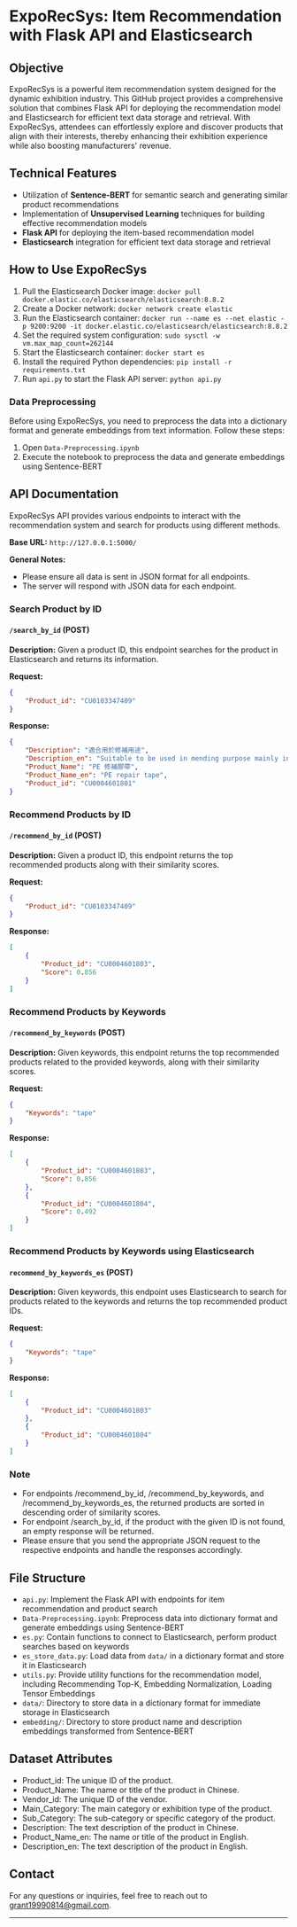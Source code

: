 # ExpoRecSys: Item Recommendation with Flask API and Elasticsearch

## Objective

ExpoRecSys is a powerful item recommendation system designed for the dynamic exhibition industry. This GitHub project provides a comprehensive solution that combines Flask API for deploying the recommendation model and Elasticsearch for efficient text data storage and retrieval. With ExpoRecSys, attendees can effortlessly explore and discover products that align with their interests, thereby enhancing their exhibition experience while also boosting manufacturers' revenue.

## Technical Features

- Utilization of **Sentence-BERT** for semantic search and generating similar product recommendations
- Implementation of **Unsupervised Learning** techniques for building effective recommendation models
- **Flask API** for deploying the item-based recommendation model
- **Elasticsearch** integration for efficient text data storage and retrieval

## How to Use ExpoRecSys

1. Pull the Elasticsearch Docker image: `docker pull docker.elastic.co/elasticsearch/elasticsearch:8.8.2`
2. Create a Docker network: `docker network create elastic`
3. Run the Elasticsearch container: `docker run --name es --net elastic -p 9200:9200 -it docker.elastic.co/elasticsearch/elasticsearch:8.8.2`
4. Set the required system configuration: `sudo sysctl -w vm.max_map_count=262144`
5. Start the Elasticsearch container: `docker start es`
6. Install the required Python dependencies: `pip install -r requirements.txt`
7. Run `api.py` to start the Flask API server: `python api.py`

### Data Preprocessing

Before using ExpoRecSys, you need to preprocess the data into a dictionary format and generate embeddings from text information. Follow these steps:

1. Open `Data-Preprocessing.ipynb`
2. Execute the notebook to preprocess the data and generate embeddings using Sentence-BERT

## API Documentation

ExpoRecSys API provides various endpoints to interact with the recommendation system and search for products using different methods.

**Base URL:** `http://127.0.0.1:5000/`

**General Notes:**
- Please ensure all data is sent in JSON format for all endpoints.
- The server will respond with JSON data for each endpoint.

### Search Product by ID
#### `/search_by_id` (POST)

**Description:**
Given a product ID, this endpoint searches for the product in Elasticsearch and returns its information.

**Request:**

```json
{
    "Product_id": "CU0103347409"
}
```
**Response:**

```json
{
    "Description": "適合用於修補用途",
    "Description_en": "Suitable to be used in mending purpose mainly in agricultural sector.",
    "Product_Name": "PE 修補膠帶",
    "Product_Name_en": "PE repair tape",
    "Product_id": "CU0004601801"
}
```
### Recommend Products by ID
#### `/recommend_by_id` (POST)

**Description:**
Given a product ID, this endpoint returns the top recommended products along with their similarity scores.

**Request:**

```json
{
    "Product_id": "CU0103347409"
}
```
**Response:**

```json
[
    {
        "Product_id": "CU0004601803",
        "Score": 0.856
    }
]
```
### Recommend Products by Keywords
#### `/recommend_by_keywords` (POST)

**Description:**
Given keywords, this endpoint returns the top recommended products related to the provided keywords, along with their similarity scores.

**Request:**

```json
{
    "Keywords": "tape"
}
```
**Response:**

```json
[
    {
        "Product_id": "CU0004601803",
        "Score": 0.856
    },
    {
        "Product_id": "CU0004601804",
        "Score": 0.492
    }
]
```
### Recommend Products by Keywords using Elasticsearch
#### `recommend_by_keywords_es`  (POST)

**Description:**
Given keywords, this endpoint uses Elasticsearch to search for products related to the keywords and returns the top recommended product IDs.

**Request:**

```json
{
    "Keywords": "tape"
}
```
**Response:**

```json
[
    {
        "Product_id": "CU0004601803"
    },
    {
        "Product_id": "CU0004601804"
    }
]
```
### Note

* For endpoints /recommend_by_id, /recommend_by_keywords, and /recommend_by_keywords_es, the returned products are sorted in descending order of similarity scores.
* For endpoint /search_by_id, if the product with the given ID is not found, an empty response will be returned.
* Please ensure that you send the appropriate JSON request to the respective endpoints and handle the responses accordingly.

## File Structure

- `api.py`: Implement the Flask API with endpoints for item recommendation and product search
- `Data-Preprocessing.ipynb`: Preprocess data into dictionary format and generate embeddings using Sentence-BERT
- `es.py`: Contain functions to connect to Elasticsearch, perform product searches based on keywords
- `es_store_data.py`: Load data from `data/` in a dictionary format and store it in Elasticsearch
- `utils.py`: Provide utility functions for the recommendation model, including Recommending Top-K, Embedding Normalization, Loading Tensor Embeddings
- `data/`: Directory to store data in a dictionary format for immediate storage in Elasticsearch
- `embedding/`: Directory to store product name and description embeddings transformed from Sentence-BERT

## Dataset Attributes

- Product_id: The unique ID of the product.
- Product_Name: The name or title of the product in Chinese.
- Vendor_id: The unique ID of the vendor.
- Main_Category: The main category or exhibition type of the product.
- Sub_Category: The sub-category or specific category of the product.
- Description: The text description of the product in Chinese.
- Product_Name_en: The name or title of the product in English.
- Description_en: The text description of the product in English.

<!-- ## License

ExpoRecSys is licensed under the [MIT License]. -->

## Contact

For any questions or inquiries, feel free to reach out to [grant19990814@gmail.com](grant19990814@gmail.com).

---


